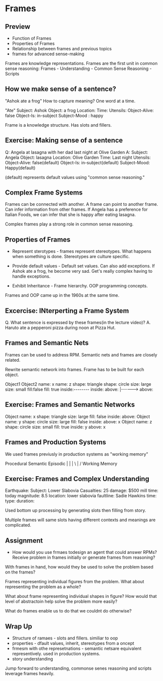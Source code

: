 # Frames

## Preview

* Function of Frames
* Properties of Frames
* Relationship between frames and previous topics
* frames for advanced sense-making

Frames are knowledge representations.
Frames are the first unit in common sense reasoning:  Frames - Understanding - Common Sense Reasoning - Scripts

## How we make sense of a sentence?

"Ashok ate a frog"
How to capture meaning?
One word at a time.

"Ate"
  Subject: Ashok
  Object: a frog
  Location:
  Time:
  Utensils:
  Object-Alive: false
  Object-Is: in-subject
  Subject-Mood : happy

Frame is a knowledge structure.  Has slots and fillers.

## Exercise:  Making sense of a sentence

Q: Angela at lasagna with her dad last night at Olive Garden
A:
  Subject:  Angela
  Object: lasagna
  Location: Olive Garden
  Time: Last night
  Utensils: 
  Object-Alive: false(default)
  Object-Is: in-subject(default)
  Subject-Mood: Happy(default)

(default) represents default values using "common sense reasoning."

## Complex Frame Systems

Frames can be connected with another.  A frame can point to another frame.  Can infer information from other frames.  If Angela has a preference for Italian Foods, we can infer that she is happy after eating lasagna.

Complex frames play a strong role in common sense reasoning.

## Properties of Frames

* Represent sterotypes - frames represent stereotypes.  What happens when something is done.  Stereotypes are culture specific.

* Provide default values - Default set values. Can also add exceptions.  If Ashok ate a frog, he become very sad.  Get's really complex having to handle exceptions.

* Exhibit Inheritance - Frame hierarchy.  OOP programming concepts.

Frames and OOP came up in the 1960s at the same time.

## Excercise:  INterperting a Frame System

Q. What sentence is expressed by these frames(in the lecture video)?
A. Haruto ate a pepperoni pizza during noon at Pizza Hut.

## Frames and Semantic Nets

Frames can be used to address RPM.
Semantic nets and frames are closely related.

Rewrite semantic network into frames.  Frame has to be built for each object.

Object1                   Object2
  name: x                 name: z
  shape: triangle         shape: circle
  size: large             size: small
  fill:false              fill: true
  inside:--------         inside:
  above:        |------>  above:

## Exercise:  Frames and Semantic Networks

Object
  name: x
  shape: triangle
  size: large
  fill: false
  inside: 
  above:
Object
  name: y
  shape: circle
  size: large
  fill: false
  inside: 
  above: x
Object
  name: z
  shape: circle
  size: small
  fill: true
  inside: y
  above: x

## Frames and Production Systems

We used frames previusly in production systems as "working memory"

Procedural Semantic Episodic
   |         |       |
    \        |       / 
       Working Memory

## Exercise: Frames and Complex Understanding

Earthquake:
  Subject: Lower Slabovia
  Casualties: 25
  damage: $500 mill
  time: today
  magnitude: 8.5
  location: lower slabovia
  faultline: Sadie Hawkins
  time:
  type:
  duration:

Used bottom up processing by generating slots then filling from story.

Multiple frames will same slots having different contexts and meanings are complicated.

## Assignment

* How would you use frmaes todesign an agent that could answer RPMs?
Receive problem in frames initially or generate frames from reasoning?

With frames in hand, how would they be used to solve the problem based on the frames?

Frames representing individual figures from the problem.  What about representing the problem as a whole?

What about frame representing individual shapes in figure?  How would that level of abstractoin help solve the problem more easily?

What do frames enable us to do that we couldnt do otherwise?

## Wrap Up
* Structure of ramaes - slots and fillers.  similiar to oop
* properties - dfault values, inherit, stereotypes from a oncept
* frmesm with othe represetnations - semantic netsare equivalent representively.  used in production systems.
* story understanding

Jump forward to understanding, commonse senes reasoning and scripts leverage frames heavily.